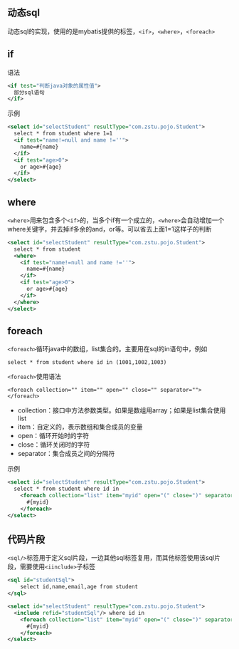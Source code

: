 ## 动态sql

动态sql的实现，使用的是mybatis提供的标签，`<if>`，`<where>`，`<foreach>`

## if

语法

```xml
<if test="判断java对象的属性值">
  部分sql语句
</if>
```

示例

```xml
<select id="selectStudent" resultType="com.zstu.pojo.Student">
  select * from student where 1=1
  <if test="name!=null and name !=''">
    name=#{name}
  </if>
  <if test="age>0">
    or age>#{age}
  </if>
</select>
```

## where

`<where>`用来包含多个`<if>`的，当多个if有一个成立的，`<where>`会自动增加一个where关键字，并去掉if多余的and，or等。可以省去上面1=1这样子的判断

```xml
<select id="selectStudent" resultType="com.zstu.pojo.Student">
  select * from student 
  <where>
    <if test="name!=null and name !=''">
      name=#{name}
    </if>
    <if test="age>0">
      or age>#{age}
    </if>
  </where>
</select>
```

## foreach

`<foreach>`循环java中的数组，list集合的。主要用在sql的in语句中，例如

```
select * from student where id in (1001,1002,1003)
```

`<foreach>`使用语法

```
<foreach collection="" item="" open="" close="" separator="">
</foreach>
```

* collection：接口中方法参数类型。如果是数组用array；如果是list集合使用list
* item：自定义的，表示数组和集合成员的变量
* open：循环开始时的字符
* close：循环关闭时的字符
* separator：集合成员之间的分隔符

示例

```xml
<select id="selectStudent" resultType="com.zstu.pojo.Student">
  select * from student where id in
    <foreach collection="list" item="myid" open="(" close=")" separator=",">
      #{myid}
    </foreach>
</select>
```

## 代码片段

`<sql/>`标签用于定义sql片段，一边其他sql标签复用，而其他标签使用该sql片段，需要使用`<iinclude>`子标签

```xml
<sql id="studentSql">
	select id,name,email,age from student
</sql>

<select id="selectStudent" resultType="com.zstu.pojo.Student">
  <include refid="studentSql"/> where id in
    <foreach collection="list" item="myid" open="(" close=")" separator=",">
      #{myid}
    </foreach>
</select>
```

